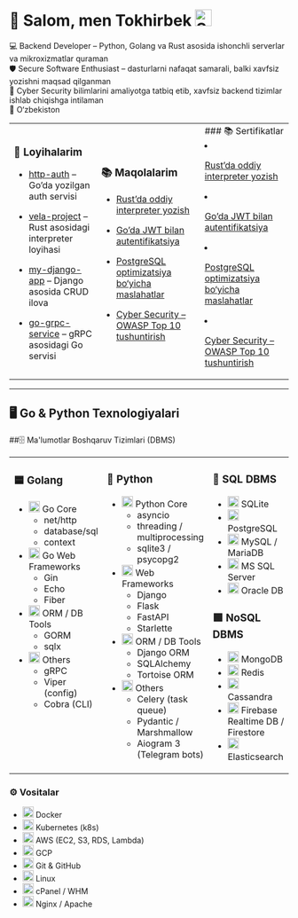 # 👋 Salom, men Tokhirbek <img src="https://media.giphy.com/media/3o7aCTfyhYawdOXcFW/giphy.gif" width="30" title="Server"/>

💻 Backend Developer – Python, Golang va Rust asosida ishonchli serverlar va mikroxizmatlar quraman  
🛡 Secure Software Enthusiast – dasturlarni nafaqat samarali, balki xavfsiz yozishni maqsad qilganman  
🚀 Cyber Security bilimlarini amaliyotga tatbiq etib, xavfsiz backend tizimlar ishlab chiqishga intilaman  
📍 O‘zbekiston  


<table>
  <tr>
    <td>

### 📂 Loyihalarim
- [http-auth](https://github.com/tokhirbek/http-auth) – Go’da yozilgan auth servisi  
- [vela-project](https://github.com/tokhirbek/vela-project) – Rust asosidagi interpreter loyihasi  
- [my-django-app](https://github.com/tokhirbek/my-django-app) – Django asosida CRUD ilova  
- [go-grpc-service](https://github.com/tokhirbek/go-grpc-service) – gRPC asosidagi Go servisi  

    </td>
    <td>

### 📚 Maqolalarim
- [Rust’da oddiy interpreter yozish](https://github.com/tokhirbek/blog/rust-interpreter.md)  
- [Go’da JWT bilan autentifikatsiya](https://github.com/tokhirbek/blog/go-jwt-auth.md)  
- [PostgreSQL optimizatsiya bo‘yicha maslahatlar](https://github.com/tokhirbek/blog/postgres-optimization.md)  
- [Cyber Security – OWASP Top 10 tushuntirish](https://github.com/tokhirbek/blog/owasp-top10.md)  

    </td>
    <td>
      ### 📚 Sertifikatlar
- [Rust’da oddiy interpreter yozish](https://github.com/tokhirbek/blog/rust-interpreter.md)  
- [Go’da JWT bilan autentifikatsiya](https://github.com/tokhirbek/blog/go-jwt-auth.md)  
- [PostgreSQL optimizatsiya bo‘yicha maslahatlar](https://github.com/tokhirbek/blog/postgres-optimization.md)  
- [Cyber Security – OWASP Top 10 tushuntirish](https://github.com/tokhirbek/blog/owasp-top10.md)  

    </td>
  </tr>
</table>

---

## 🖥 Go & Python Texnologiyalari

<table>
  <tr>

  <td valign="top" width="33%">

### 🟦 Golang
<ul>
  <li>
    <img src="https://cdn.jsdelivr.net/gh/devicons/devicon/icons/go/go-original.svg" width="20"/> Go Core
    <ul>
      <li>net/http</li>
      <li>database/sql</li>
      <li>context</li>
    </ul>
  </li>
  <li>
    <img src="https://cdn.jsdelivr.net/gh/devicons/devicon/icons/go/go-original.svg" width="20"/> Go Web Frameworks
    <ul>
      <li>Gin</li>
      <li>Echo</li>
      <li>Fiber</li>
    </ul>
  </li>
  <li>
    <img src="https://cdn.jsdelivr.net/gh/devicons/devicon/icons/go/go-original.svg" width="20"/> ORM / DB Tools
    <ul>
      <li>GORM</li>
      <li>sqlx</li>
    </ul>
  </li>
  <li>
    <img src="https://cdn.jsdelivr.net/gh/devicons/devicon/icons/go/go-original.svg" width="20"/> Others
    <ul>
      <li>gRPC</li>
      <li>Viper (config)</li>
      <li>Cobra (CLI)</li>
    </ul>
  </li>
</ul>

</td>
<td valign="top" width="33%">

### 🐍 Python
<ul>
  <li>
    <img src="https://cdn.jsdelivr.net/gh/devicons/devicon/icons/python/python-original.svg" width="20"/> Python Core
    <ul>
      <li>asyncio</li>
      <li>threading / multiprocessing</li>
      <li>sqlite3 / psycopg2</li>
    </ul>
  </li>
  <li>
    <img src="https://cdn.jsdelivr.net/gh/devicons/devicon/icons/python/python-original.svg" width="20"/> Web Frameworks
    <ul>
      <li>Django</li>
      <li>Flask</li>
      <li>FastAPI</li>
      <li>Starlette</li>
    </ul>
  </li>
  <li>
    <img src="https://cdn.jsdelivr.net/gh/devicons/devicon/icons/python/python-original.svg" width="20"/> ORM / DB Tools
    <ul>
      <li>Django ORM</li>
      <li>SQLAlchemy</li>
      <li>Tortoise ORM</li>
    </ul>
  </li>
  <li>
    <img src="https://cdn.jsdelivr.net/gh/devicons/devicon/icons/python/python-original.svg" width="20"/> Others
    <ul>
      <li>Celery (task queue)</li>
      <li>Pydantic / Marshmallow</li>
      <li>Aiogram 3 (Telegram bots)</li>
    </ul>
  </li>
</ul>

  </td>

  ##🗄 Ma'lumotlar Boshqaruv Tizimlari (DBMS)


  <td valign="top" width="34%">

### 🔷 SQL DBMS
<ul>
  <li><img src="https://cdn.jsdelivr.net/gh/devicons/devicon/icons/sqlite/sqlite-original.svg" width="20"/> SQLite</li>
  <li><img src="https://cdn.jsdelivr.net/gh/devicons/devicon/icons/postgresql/postgresql-original.svg" width="20"/> PostgreSQL</li>
  <li><img src="https://cdn.jsdelivr.net/gh/devicons/devicon/icons/mysql/mysql-original.svg" width="20"/> MySQL / MariaDB</li>
  <li><img src="https://cdn.jsdelivr.net/gh/devicons/devicon/icons/microsoftsqlserver/microsoftsqlserver-plain.svg" width="20"/> MS SQL Server</li>
  <li><img src="https://cdn.jsdelivr.net/gh/devicons/devicon/icons/oracle/oracle-original.svg" width="20"/> Oracle DB</li>
</ul>


### 🟩 NoSQL DBMS
<ul>
  <li><img src="https://cdn.jsdelivr.net/gh/devicons/devicon/icons/mongodb/mongodb-original.svg" width="20"/> MongoDB</li>
  <li><img src="https://cdn.jsdelivr.net/gh/devicons/devicon/icons/redis/redis-original.svg" width="20"/> Redis</li>
  <li><img src="https://cdn.jsdelivr.net/gh/devicons/devicon/icons/cassandra/cassandra-original.svg" width="20"/> Cassandra</li>
  <li><img src="https://cdn.jsdelivr.net/gh/devicons/devicon/icons/firebase/firebase-plain.svg" width="20"/> Firebase Realtime DB / Firestore</li>
  <li><img src="https://cdn.jsdelivr.net/gh/devicons/devicon/icons/elasticsearch/elasticsearch-original.svg" width="20"/> Elasticsearch</li>
</ul>

  </td>
  </tr>
</table>




### ⚙️ Vositalar
- <img src="https://cdn.jsdelivr.net/gh/devicons/devicon/icons/docker/docker-original.svg" width="20"/> Docker  
- <img src="https://cdn.jsdelivr.net/gh/devicons/devicon/icons/kubernetes/kubernetes-plain.svg" width="20"/> Kubernetes (k8s)  
- <img src="https://cdn.jsdelivr.net/gh/devicons/devicon/icons/amazonwebservices/amazonwebservices-original.svg" width="20"/> AWS (EC2, S3, RDS, Lambda)  
- <img src="https://cdn.jsdelivr.net/gh/devicons/devicon/icons/googlecloud/googlecloud-original.svg" width="20"/> GCP  
- <img src="https://cdn.jsdelivr.net/gh/devicons/devicon/icons/git/git-original.svg" width="20"/> Git & GitHub  
- <img src="https://cdn.jsdelivr.net/gh/devicons/devicon/icons/linux/linux-original.svg" width="20"/> Linux  
- <img src="https://img.icons8.com/color/48/cpanel.png" width="20"/> cPanel / WHM  
- <img src="https://img.icons8.com/color/48/nginx.png" width="20"/> Nginx / Apache  

